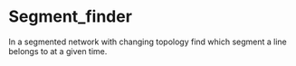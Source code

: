 # Segment_finder
In a segmented network with changing topology find which segment a line belongs to at a given time.
